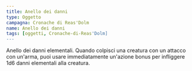 ```yaml
---
title: Anello dei danni
type: Oggetto
campagna: Cronache di Reas'Dolm
name: Anello dei danni
tags: [oggetti, Cronache-di-Reas'Dolm]
---
```


Anello dei danni elementali. Quando colpisci una creatura con un attacco con un'arma, puoi usare immediatamente un'azione bonus per infliggere 1d6 danni elementali alla creatura.
